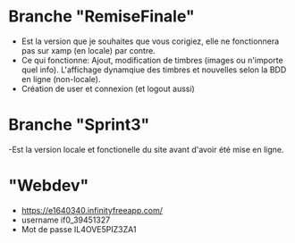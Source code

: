
# Branche "RemiseFinale"
- Est la version que je souhaites que vous corigiez, elle ne fonctionnera pas sur xamp (en locale) par contre. 
- Ce qui fonctionne: Ajout, modification de timbres (images ou n'importe quel info). L'affichage dynamqiue des timbres et nouvelles selon la BDD en ligne (non-locale).
- Création de user et connexion (et logout aussi) 

# Branche "Sprint3"
-Est la version locale et fonctionelle du site avant d'avoir été mise en ligne.

# "Webdev"
- https://e1640340.infinityfreeapp.com/
- username if0_39451327
- Mot de passe IL4OVE5PIZ3ZA1
